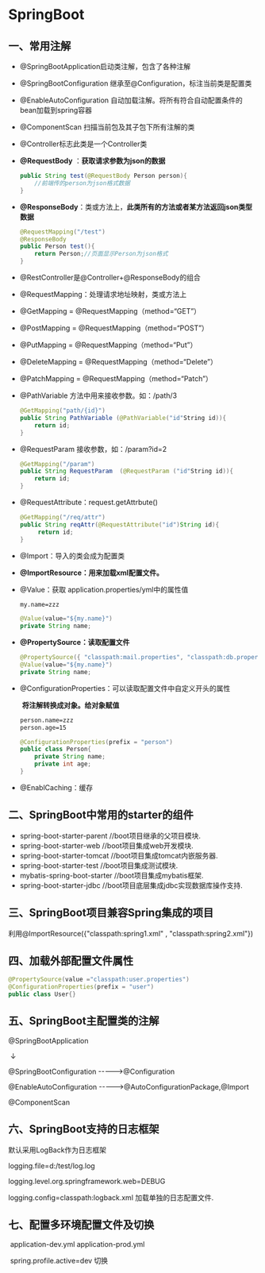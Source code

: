 # SpringBoot

## 一、常用注解

- @SpringBootApplication启动类注解，包含了各种注解

- @SpringBootConfiguration 继承至@Configuration，标注当前类是配置类

- @EnableAutoConfiguration 自动加载注解。将所有符合自动配置条件的bean加载到spring容器

- @ComponentScan 扫描当前包及其子包下所有注解的类

- @Controller标志此类是一个Controller类

- **@RequestBody** ：**获取请求参数为json的数据**

  ```java
  public String test(@RequestBody Person person){
      //前端传的person为json格式数据
  }
  ```

- **@ResponseBody**：类或方法上，**此类所有的方法或者某方法返回json类型数据**

  ```java
  @RequestMapping("/test")
  @ResponseBody
  public Person test(){
      return Person;//页面显示Person为json格式
  }
  ```

- @RestController是@Controller+@ResponseBody的组合

- @RequestMapping：处理请求地址映射，类或方法上

- @GetMapping = @RequestMapping（method=“GET”）

- @PostMapping = @RequestMapping（method=“POST”）

- @PutMapping = @RequestMapping（method=“Put”）

- @DeleteMapping = @RequestMapping（method=“Delete”）

- @PatchMapping = @RequestMapping（method=“Patch”）

- @PathVariable 方法中用来接收参数。如：/path/3

  ```java
  @GetMapping("path/{id}")
  public String PathVariable (@PathVariable("id"String id)){
      return id;
  }
  ```

  

- @RequestParam 接收参数，如：/param?id=2

  ```java
  @GetMapping("/param")
  public String RequestParam  (@RequestParam ("id"String id)){
      return id;
  }
  ```

- @RequestAttribute：request.getAttrbute()

  ```java
  @GetMapping("/req/attr")
  public String reqAttr(@RequestAttribute("id")String id){
       return id;
  }
  ```

- @Import：导入的类会成为配置类

- **@ImportResource：用来加载xml配置文件。**

- @Value：获取 application.properties/yml中的属性值

  ```xml
  my.name=zzz
  ```

  ```java
  @Value(value="${my.name}")
  private String name;
  ```

- **@PropertySource：读取配置文件**

  ```java
  @PropertySource({ "classpath:mail.properties", "classpath:db.properties" })
  @Value(value="${my.name}")
  private String name;
  ```

- @ConfigurationProperties：可以读取配置文件中自定义开头的属性

  ​		**将注解转换成对象。给对象赋值**

  ```xml
  person.name=zzz
  person.age=15
  ```

  ```java
  @ConfigurationProperties(prefix = "person")
  public class Person{
      private String name;
      private int age;
  }
  ```

- @EnablCaching：缓存

## 二、SpringBoot中常用的starter的组件

- spring-boot-starter-parent //boot项目继承的父项目模块.
- spring-boot-starter-web //boot项目集成web开发模块.
- spring-boot-starter-tomcat //boot项目集成tomcat内嵌服务器.
- spring-boot-starter-test //boot项目集成测试模块.
- mybatis-spring-boot-starter //boot项目集成mybatis框架.
- spring-boot-starter-jdbc //boot项目底层集成jdbc实现数据库操作支持.

## 三、SpringBoot项目兼容Spring集成的项目

利用@ImportResource({"classpath:spring1.xml" , "classpath:spring2.xml"})

## 四、加载外部配置文件属性

```java
@PropertySource(value ="classpath:user.properties")
@ConfigurationProperties(prefix = "user")
public class User{}
```

## 五、SpringBoot主配置类的注解

@SpringBootApplication

​	↓

@SpringBootConfiguration  ----->@Configuration

@EnableAutoConfiguration ----->@AutoConfigurationPackage,@Import

@ComponentScan

## 六、SpringBoot支持的日志框架

默认采用LogBack作为日志框架

logging.file=d:/test/log.log

logging.level.org.springframework.web=DEBUG

logging.config=classpath:logback.xml 加载单独的日志配置文件.

## 七、配置多环境配置文件及切换

​	application-dev.yml    application-prod.yml 

​	spring.profile.active=dev  切换

